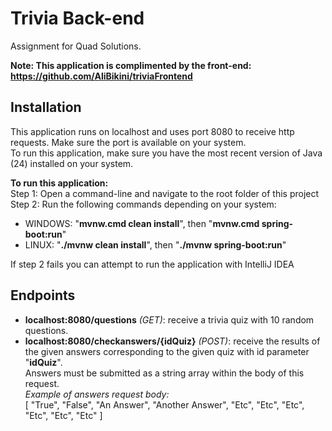 # Trivia Back-end

Assignment for Quad Solutions.  

**Note: This application is complimented by the front-end: https://github.com/AliBikini/triviaFrontend**

## Installation

This application runs on localhost and uses port 8080 to receive http requests. Make sure the port is available on your system.  
To run this application, make sure you have the most recent version of Java (24) installed on your system.  

**To run this application:**  
Step 1: Open a command-line and navigate to the root folder of this project  
Step 2: Run the following commands depending on your system:
- WINDOWS: "**mvnw.cmd clean install**", then "**mvnw.cmd spring-boot:run**"
- LINUX: "**./mvnw clean install**", then "**./mvnw spring-boot:run**"  

If step 2 fails you can attempt to run the application with IntelliJ IDEA

## Endpoints
-   **localhost:8080/questions** *(GET)*: receive a trivia quiz with 10 random questions.
-   **localhost:8080/checkanswers/{idQuiz}** *(POST)*: receive the results of the given answers corresponding to the given quiz with id parameter "**idQuiz**".  
Answers must be submitted as a string array within the body of this request.  
    *Example of answers request body:*  
    [
        "True",
        "False",
        "An Answer",
        "Another Answer",
        "Etc",
        "Etc",
        "Etc",
        "Etc",
        "Etc",
        "Etc"
    ]
